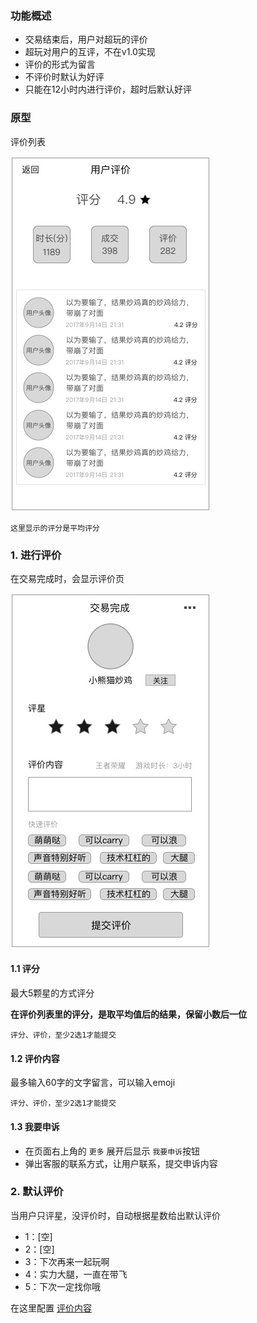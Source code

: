 ### 功能概述
* 交易结束后，用户对超玩的评价
* 超玩对用户的互评，不在v1.0实现
* 评价的形式为留言
* 不评价时默认为好评
* 只能在12小时内进行评价，超时后默认好评


### 原型

评价列表

![](img/用户评价-列表.jpg)

	这里显示的评分是平均评分

### 1. 进行评价
在交易完成时，会显示评价页

![](img/交易完成-用户.jpg)


#### 1.1 评分
最大5颗星的方式评分

**在评价列表里的评分，是取平均值后的结果，保留小数后一位**

	评分、评价，至少2选1才能提交

#### 1.2 评价内容

最多输入60字的文字留言，可以输入emoji

	评分、评价，至少2选1才能提交

#### 1.3 我要申诉
* 在页面右上角的 `更多` 展开后显示 `我要申诉`按钮
* 弹出客服的联系方式，让用户联系，提交申诉内容

### 2. 默认评价
当用户只评星，没评价时，自动根据星数给出默认评价

* 1：[空]
* 2：[空]
* 3：下次再来一起玩啊
* 4：实力大腿，一直在带飞
* 5：下次一定找你哦

在这里配置 [评价内容](evaluate-quickreplylist.md)


